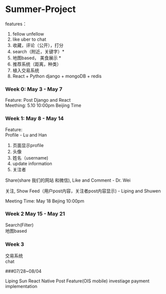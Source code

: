 # Summer-Project 
features：
1. fellow unfellow  
2. like uber to chat 
3. 收藏，评论（公开），打分  
4. search（附近，关键字）*
5. 地图based， 美食展示 *
6. 推荐系统（距离，种类）
7. 植入交易系统 
8. React + Python django + mongoDB + redis 


### Week 0: May 3 - May 7 
Feature: Post Django and React  
Meething: 5.10 10:00pm Beijing Time

### Week 1: May 8 - May 14 
Feature:  
Profile - Lu and Han 
1. 页面显示profile   
2. 头像   
3. 姓名（username)    
4. update information   
5. 关注者  

Share(share 我们的网站 和微信), Like and Comment - Dr. Wei

关注, Show Feed（用户post内容，关注者post内容显示) - Liping and Shuwen 

Meeting Time:
May 18 Bejing 10:00pm

### Week 2 May 15 - May 21
Search(Filter)  
地图based  

### Week 3
交易系统  
chat  


###07/28~08/04

Liping Sun
React Native Post Feature(OIS mobile)
investiage payment implementation
